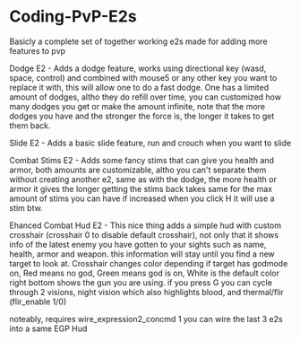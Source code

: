 # Coding-PvP-E2s

Basicly a complete set of together working e2s made for adding more features to pvp

Dodge E2 - Adds a dodge feature, works using directional key (wasd, space, control) and combined with mouse5 or any other key you want to replace it with, this will allow one to do a fast dodge.
One has a limited amount of dodges, altho they do refill over time, you can customized how many dodges you get or make the amount infinite, note that the more dodges you have and the stronger the force is,
the longer it takes to get them back.

Slide E2 - Adds a basic slide feature, run and crouch when you want to slide

Combat Stims E2 - Adds some fancy stims that can give you health and armor, both amounts are customizable, altho you can't separate them without creating another e2, same as with the dodge,
the more health or armor it gives the longer getting the stims back takes same for the max amount of stims you can have if increased
when you click H it will use a stim btw.

Ehanced Combat Hud E2 - This nice thing adds a simple hud with custom crosshair (crosshair 0 to disable default crosshair), not only that it shows info of the latest enemy you have gotten to your sights such as
name, health, armor and weapon. this information will stay until you find a new target to look at. Crosshair changes color depending if target has godmode on, Red means no god, Green means god is on, White is the default color
right bottom shows the gun you are using. if you press G you can cycle through 2 visions, night vision which also highlights blood, and thermal/flir (flir_enable 1/0)

noteably, requires wire_expression2_concmd 1
you can wire the last 3 e2s into a same EGP Hud
